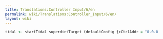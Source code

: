 ```yaml
---
title: Translations:Controller Input/6/en
permalink: wiki/Translations:Controller_Input/6/en/
layout: wiki
---
```


``` haskell
tidal <- startTidal superdirtTarget (defaultConfig {cCtrlAddr = "0.0.0.0", cCtrlPort = 6060})
```
